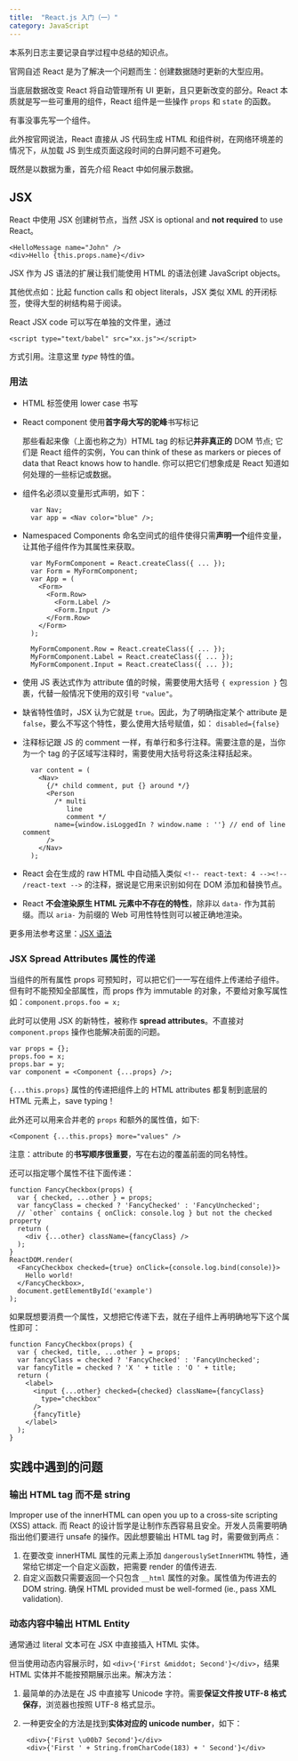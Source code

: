 ```yaml
---
title:  "React.js 入门（一）"
category: JavaScript
---
```

本系列日志主要记录自学过程中总结的知识点。

官网自述 React 是为了解决一个问题而生：创建数据随时更新的大型应用。

当底层数据改变 React 将自动管理所有 UI 更新，且只更新改变的部分。React 本质就是写一些可重用的组件，React 组件是一些操作 `props` 和 `state` 的函数。

有事没事先写一个组件。

此外按官网说法，React 直接从 JS 代码生成 HTML 和组件树，在网络环境差的情况下，从加载 JS 到生成页面这段时间的白屏问题不可避免。

<!--more-->

既然是以数据为重，首先介绍 React 中如何展示数据。

## JSX

React 中使用 JSX 创建树节点，当然 JSX is optional and **not required** to use React。

    <HelloMessage name="John" />
    <div>Hello {this.props.name}</div>

JSX 作为 JS 语法的扩展让我们能使用 HTML 的语法创建 JavaScript objects。

其他优点如：比起 function calls 和 object literals，JSX 类似 XML 的开闭标签，使得大型的树结构易于阅读。

React JSX code 可以写在单独的文件里，通过

    <script type="text/babel" src="xx.js"></script>

方式引用。注意这里 _type_ 特性的值。

### 用法

+ HTML 标签使用 lower case 书写
+ React component 使用**首字母大写的驼峰**书写标记

    那些看起来像（上面也称之为）HTML tag 的标记**并非真正的** DOM 节点; 它们是 React 组件的实例，You can think of these as markers or pieces of data that React knows how to handle. 你可以把它们想象成是 React 知道如何处理的一些标记或数据。

+ 组件名必须以变量形式声明，如下：

        var Nav;
        var app = <Nav color="blue" />;

+ Namespaced Components 命名空间式的组件使得只需**声明一个**组件变量，让其他子组件作为其属性来获取。

        var MyFormComponent = React.createClass({ ... });
        var Form = MyFormComponent;
        var App = (
          <Form>
            <Form.Row>
              <Form.Label />
              <Form.Input />
            </Form.Row>
          </Form>
        );

        MyFormComponent.Row = React.createClass({ ... });
        MyFormComponent.Label = React.createClass({ ... });
        MyFormComponent.Input = React.createClass({ ... });

+ 使用 JS 表达式作为 attribute 值的时候，需要使用大括号 `{ expression }` 包裹，代替一般情况下使用的双引号 `"value"`。
+ 缺省特性值时，JSX 认为它就是 `true`。因此，为了明确指定某个 attribute 是 `false`，要么不写这个特性，要么使用大括号赋值，如： `disabled={false}`
+ 注释标记跟 JS 的 comment 一样，有单行和多行注释。需要注意的是，当你为一个 tag 的子区域写注释时，需要使用大括号将这条注释括起来。

        var content = (
          <Nav>
            {/* child comment, put {} around */}
            <Person
              /* multi
                 line
                 comment */
              name={window.isLoggedIn ? window.name : ''} // end of line comment
            />
          </Nav>
        );

+ React 会在生成的 raw HTML 中自动插入类似 `<!-- react-text: 4 --><!-- /react-text -->` 的注释，据说是它用来识别如何在 DOM 添加和替换节点。
+ React **不会渲染原生 HTML 元素中不存在的特性**，除非以 `data-` 作为其前缀。而以 `aria-` 为前缀的 Web 可用性特性则可以被正确地渲染。

更多用法参考这里：[JSX 语法](https://facebook.github.io/react/docs/jsx-in-depth.html)

### JSX Spread Attributes 属性的传递

当组件的所有属性 props 可预知时，可以把它们一一写在组件上传递给子组件。但有时不能预知全部属性，而 props 作为 immutable 的对象，不要给对象写属性如：`component.props.foo = x;`

此时可以使用 JSX 的新特性，被称作 **spread attributes**。不直接对 `component.props` 操作也能解决前面的问题。

    var props = {};
    props.foo = x;
    props.bar = y;
    var component = <Component {...props} />;

`{...this.props}` 属性的传递把组件上的 HTML attributes 都复制到底层的 HTML 元素上，save typing！

此外还可以用来合并老的 `props` 和额外的属性值，如下:

    <Component {...this.props} more="values" />

注意：attribute 的**书写顺序很重要**，写在右边的覆盖前面的同名特性。

还可以指定哪个属性不往下面传递：

    function FancyCheckbox(props) {
      var { checked, ...other } = props;
      var fancyClass = checked ? 'FancyChecked' : 'FancyUnchecked';
      // `other` contains { onClick: console.log } but not the checked property
      return (
        <div {...other} className={fancyClass} />
      );
    }
    ReactDOM.render(
      <FancyCheckbox checked={true} onClick={console.log.bind(console)}>
        Hello world!
      </FancyCheckbox>,
      document.getElementById('example')
    );

如果既想要消费一个属性，又想把它传递下去，就在子组件上再明确地写下这个属性即可：

    function FancyCheckbox(props) {
      var { checked, title, ...other } = props;
      var fancyClass = checked ? 'FancyChecked' : 'FancyUnchecked';
      var fancyTitle = checked ? 'X ' + title : 'O ' + title;
      return (
        <label>
          <input {...other} checked={checked} className={fancyClass}
            type="checkbox"
          />
          {fancyTitle}
        </label>
      );
    }

## 实践中遇到的问题

### 输出 HTML tag 而不是 string

Improper use of the innerHTML can open you up to a cross-site scripting (XSS) attack. 而 React 的设计哲学是让制作东西容易且安全。开发人员需要明确指出他们要进行 unsafe 的操作。因此想要输出 HTML tag 时，需要做到两点：

1. 在要改变 innerHTML 属性的元素上添加 `dangerouslySetInnerHTML` 特性，通常给它绑定一个自定义函数，把需要 render 的值传进去.
2. 自定义函数只需要返回一个只包含 `__html` 属性的对象。属性值为传进去的 DOM string. 确保 HTML provided must be well-formed (ie., pass XML validation).

### 动态内容中输出 HTML Entity

通常通过 literal 文本可在 JSX 中直接插入 HTML 实体。

但当使用动态内容展示时，如 `<div>{'First &middot; Second'}</div>`，结果 HTML 实体并不能按预期展示出来。解决方法：

1. 最简单的办法是在 JS 中直接写 Unicode 字符。需要**保证文件按 UTF-8 格式保存**，浏览器也按照 UTF-8 格式显示。
2. 一种更安全的方法是找到**实体对应的 unicode number**，如下：

        <div>{'First \u00b7 Second'}</div>
        <div>{'First ' + String.fromCharCode(183) + ' Second'}</div>
